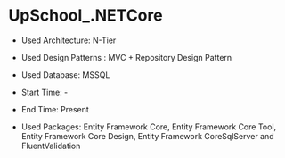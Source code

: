 # UpSchool_.NETCore


* Used Architecture: N-Tier

* Used Design Patterns :  MVC + Repository Design Pattern

* Used Database: MSSQL

* Start Time: -

* End Time: Present

* Used Packages: Entity Framework Core, Entity Framework Core Tool, Entity Framework Core Design, Entity Framework CoreSqlServer and FluentValidation

